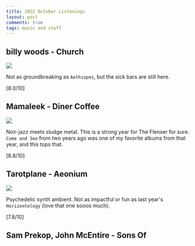 ```yaml
---
title: 2022 October Listenings
layout: post
comments: true
tags: music and stuff
---
```


## billy woods - Church

  ![](https://f4.bcbits.com/img/a0173383682_16.jpg)

  Not as groundbreaking as `Aethiopes`, but the sick bars are still here.

  [8.0/10]

## Mamaleek - Diner Coffee

  ![](https://f4.bcbits.com/img/a0957239885_16.jpg)

  Noir-jazz meets sludge metal. This is a strong year for The Flenser for sure. `Come and See` from two years ago was one of my favorite albums from that year, and this tops that.

  [8.8/10]

## Tarotplane - Aeonium

  ![](https://f4.bcbits.com/img/a1504159902_16.jpg)

  Psychedelic synth ambient. Not as impactful or fun as last year's `Horizontology` (love that one soooo much).

  [7.8/10]

## Sam Prekop, John McEntire - Sons Of

  ![]()

